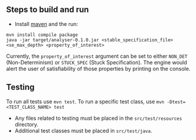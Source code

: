 ## Steps to build and run
- Install [maven](https://maven.apache.org/) and the run:

```
mvn install compile package
java -jar target/analyser-0.1.0.jar <stable_specification_file> <se_max_depth> <property_of_interest>
```

Currently, the `property_of_interest` argument can be set to either `NON_DET` (Non-Determinism) or `STUCK_SPEC` (Stuck Specification).
The engine would alert the user of satisfiability of those properties by printing on the console.

## Testing
To run all tests use `mvn test`.
To run a specific test class, use `mvn -Dtest=<TEST_CLASS_NAME> test`

- Any files related to testing must be placed in the `src/test/resources` directory.
- Additional test classes must be placed in `src/test/java`.
